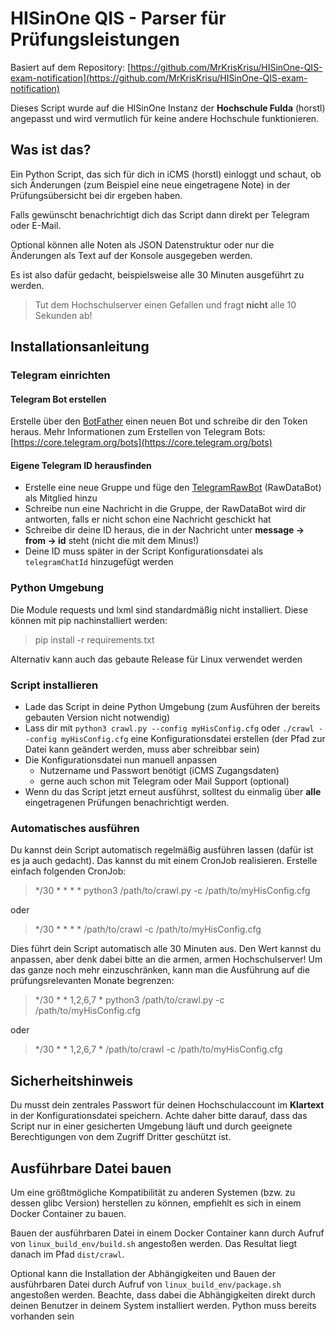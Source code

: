 # HISinOne QIS - Parser für Prüfungsleistungen

Basiert auf dem Repository: [https://github.com/MrKrisKrisu/HISinOne-QIS-exam-notification](https://github.com/MrKrisKrisu/HISinOne-QIS-exam-notification)

Dieses Script wurde auf die HISinOne Instanz der **Hochschule Fulda** (horstl) angepasst und wird vermutlich für keine andere Hochschule funktionieren.

## Was ist das?
Ein Python Script, das sich für dich in iCMS (horstl) einloggt und schaut, ob sich Änderungen (zum Beispiel eine neue eingetragene Note) in der Prüfungsübersicht bei dir ergeben haben.

Falls gewünscht benachrichtigt dich das Script dann direkt per Telegram oder E-Mail.

Optional können alle Noten als JSON Datenstruktur oder nur die Änderungen als Text auf der Konsole ausgegeben werden.

Es ist also dafür gedacht, beispielsweise alle 30 Minuten ausgeführt zu werden.
 
> Tut dem Hochschulserver einen Gefallen und fragt **nicht** alle 10 Sekunden ab!
 
## Installationsanleitung
### Telegram einrichten
#### Telegram Bot erstellen
Erstelle über den [BotFather](https://t.me/botfather) einen neuen Bot und schreibe dir den Token heraus.
Mehr Informationen zum Erstellen von Telegram Bots: [https://core.telegram.org/bots](https://core.telegram.org/bots)

#### Eigene Telegram ID herausfinden
* Erstelle eine neue Gruppe und füge den [TelegramRawBot](https://t.me/RawDataBot) (RawDataBot) als Mitglied hinzu
* Schreibe nun eine Nachricht in die Gruppe, der RawDataBot wird dir antworten, falls er nicht schon eine Nachricht geschickt hat
* Schreibe dir deine ID heraus, die in der Nachricht unter **message -> from -> id** steht (nicht die mit dem Minus!)
* Deine ID muss später in der Script Konfigurationsdatei als `telegramChatId` hinzugefügt werden

### Python Umgebung
Die Module requests und lxml sind standardmäßig nicht installiert. Diese können mit pip nachinstalliert werden:
> pip install -r requirements.txt

Alternativ kann auch das gebaute Release für Linux verwendet werden

### Script installieren
- Lade das Script in deine Python Umgebung (zum Ausführen der bereits gebauten Version nicht notwendig)
- Lass dir mit `python3 crawl.py --config myHisConfig.cfg` oder `./crawl --config myHisConfig.cfg` eine Konfigurationsdatei erstellen (der Pfad zur Datei kann geändert werden, muss aber schreibbar sein)
- Die Konfigurationsdatei nun manuell anpassen
    - Nutzername und Passwort benötigt (iCMS Zugangsdaten)
    - gerne auch schon mit Telegram oder Mail Support (optional)
- Wenn du das Script jetzt erneut ausführst, solltest du einmalig über **alle** eingetragenen Prüfungen benachrichtigt werden.

### Automatisches ausführen
Du kannst dein Script automatisch regelmäßig ausführen lassen (dafür ist es ja auch gedacht). Das kannst du mit einem CronJob realisieren. Erstelle einfach folgenden CronJob:

> */30 * * * * python3 /path/to/crawl.py -c /path/to/myHisConfig.cfg

oder

> */30 * * * * /path/to/crawl -c /path/to/myHisConfig.cfg

Dies führt dein Script automatisch alle 30 Minuten aus. Den Wert kannst du anpassen, aber denk dabei bitte an die armen, armen Hochschulserver! Um das ganze noch mehr einzuschränken, kann man die Ausführung auf die prüfungsrelevanten Monate begrenzen:

> */30 * * 1,2,6,7 * python3 /path/to/crawl.py -c /path/to/myHisConfig.cfg

oder

> */30 * * 1,2,6,7 * /path/to/crawl -c /path/to/myHisConfig.cfg

## Sicherheitshinweis
Du musst dein zentrales Passwort für deinen Hochschulaccount im **Klartext** in der Konfigurationsdatei speichern. Achte daher bitte darauf, dass das Script nur in einer gesicherten Umgebung läuft und durch geeignete Berechtigungen von dem Zugriff Dritter geschützt ist.

## Ausführbare Datei bauen
Um eine größtmögliche Kompatibilität zu anderen Systemen (bzw. zu dessen glibc Version) herstellen zu können, empfiehlt es sich in einem Docker Container zu bauen.

Bauen der ausführbaren Datei in einem Docker Container kann durch Aufruf von `linux_build_env/build.sh` angestoßen werden.
Das Resultat liegt danach im Pfad `dist/crawl`.

Optional kann die Installation der Abhängigkeiten und Bauen der ausführbaren Datei durch Aufruf von `linux_build_env/package.sh` angestoßen werden.
Beachte, dass dabei die Abhängigkeiten direkt durch deinen Benutzer in deinem System installiert werden. Python muss bereits vorhanden sein
